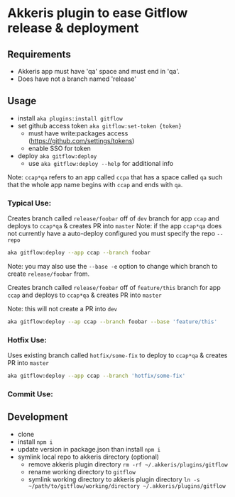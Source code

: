 # Akkeris plugin to ease Gitflow release & deployment

## Requirements

- Akkeris app must have 'qa' space and must end in 'qa'.
- Does have not a branch named 'release'

## Usage

- install `aka plugins:install gitflow`
- set github access token `aka gitflow:set-token {token}`
  - must have write:packages access (https://github.com/settings/tokens)
  - enable SSO for token
- deploy `aka gitflow:deploy`
  - use `aka gitflow:deploy --help` for additional info

Note: `ccap*qa` refers to an app called `ccpa` that has a space called `qa` such that the whole app name begins with `ccap` and ends with `qa`.

### Typical Use:

Creates branch called `release/foobar` off of `dev` branch for app `ccap` and deploys to `ccap*qa` & creates PR into `master`
Note: if the app `ccap*qa` does not currently have a auto-deploy configured you must specify the repo `--repo`

```bash
aka gitflow:deploy --app ccap --branch foobar
```

Note: you may also use the `--base -e` option to change which branch to create `release/foobar` from.

Creates branch called `release/foobar` off of `feature/this` branch for app `ccap` and deploys to `ccap*qa` & creates PR into `master`

Note: this will not create a PR into `dev`

```bash
aka gitflow:deploy --ap ccap --branch foobar --base 'feature/this'
```

### Hotfix Use:

Uses existing branch called `hotfix/some-fix` to deploy to `ccap*qa` & creates PR into `master`

```bash
aka gitflow:deploy --app ccap --branch 'hotfix/some-fix'
```

### Commit Use:

## Development

- clone
- install `npm i`
- update version in package.json than install `npm i`
- symlink local repo to akkeris directory (optional)
  - remove akkeris plugin directory `rm -rf ~/.akkeris/plugins/gitflow`
  - rename working directory to `gitflow`
  - symlink working directory to akkeris plugin directory `ln -s ~/path/to/gitflow/working/directory ~/.akkeris/plugins/gitflow`
